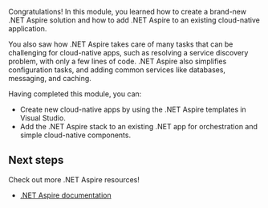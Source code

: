 Congratulations! In this module, you learned how to create a brand-new .NET Aspire solution and how to add .NET Aspire to an existing cloud-native application. 

You also saw how .NET Aspire takes care of many tasks that can be challenging for cloud-native apps, such as resolving a service discovery problem, with only a few lines of code. .NET Aspire also simplifies configuration tasks, and adding common services like databases, messaging, and caching.

Having completed this module, you can:

- Create new cloud-native apps by using the .NET Aspire templates in Visual Studio.
- Add the .NET Aspire stack to an existing .NET app for orchestration and simple cloud-native components.

## Next steps

Check out more .NET Aspire resources!

- [.NET Aspire documentation](/dotnet/aspire)
